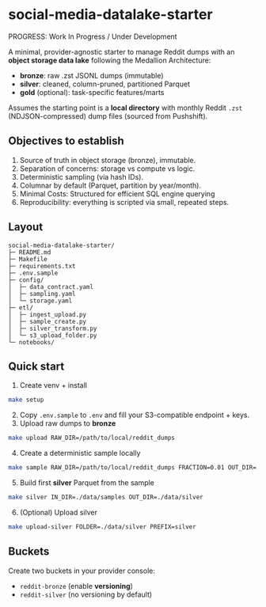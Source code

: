 # social-media-datalake-starter
PROGRESS: Work In Progress / Under Development

A minimal, provider-agnostic starter to manage Reddit dumps with an **object storage data lake** following the Medallion Architecture:
- **bronze**: raw .zst JSONL dumps (immutable)
- **silver**: cleaned, column-pruned, partitioned Parquet
- **gold** (optional): task-specific features/marts

Assumes the starting point is a **local directory** with monthly Reddit `.zst` (NDJSON-compressed) dump files (sourced from Pushshift).

## Objectives to establish
1. Source of truth in object storage (bronze), immutable.
2. Separation of concerns: storage vs compute vs logic.
3. Deterministic sampling (via hash IDs).
4. Columnar by default (Parquet, partition by year/month).
5. Minimal Costs: Structured for efficient SQL engine querying
6. Reproducibility: everything is scripted via small, repeated steps.

## Layout
```
social-media-datalake-starter/
├─ README.md
├─ Makefile
├─ requirements.txt
├─ .env.sample
├─ config/
│  ├─ data_contract.yaml
│  ├─ sampling.yaml
│  └─ storage.yaml
├─ etl/
│  ├─ ingest_upload.py
│  ├─ sample_create.py
│  ├─ silver_transform.py
│  └─ s3_upload_folder.py
└─ notebooks/
```

## Quick start
1) Create venv + install
```bash
make setup
```
2) Copy `.env.sample` to `.env` and fill your S3-compatible endpoint + keys.
3) Upload raw dumps to **bronze**
```bash
make upload RAW_DIR=/path/to/local/reddit_dumps
```
4) Create a deterministic sample locally
```bash
make sample RAW_DIR=/path/to/local/reddit_dumps FRACTION=0.01 OUT_DIR=./data/samples
```
5) Build first **silver** Parquet from the sample
```bash
make silver IN_DIR=./data/samples OUT_DIR=./data/silver
```
6) (Optional) Upload silver
```bash
make upload-silver FOLDER=./data/silver PREFIX=silver
```

## Buckets
Create two buckets in your provider console:
- `reddit-bronze` (enable **versioning**)
- `reddit-silver` (no versioning by default)
